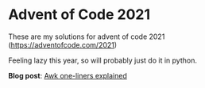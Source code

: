 # Advent of Code 2021

These are my solutions for advent of code 2021 (https://adventofcode.com/2021)

Feeling lazy this year, so will probably just do it in python.

**Blog post**: [Awk one-liners explained](https://oatzy.github.io/2021/12/02/advent-of-code-awk-oneliner.html)